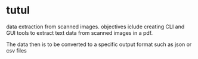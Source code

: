# tutul
data extraction from scanned images.
objectives iclude creating CLI and GUI tools to extract text data from scanned images in a pdf.

The data then is to be converted to a specific output format such as json or csv files
